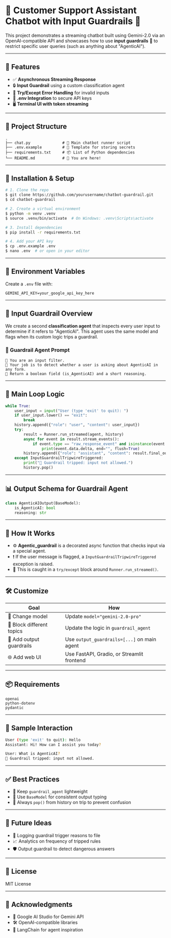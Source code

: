 # 💬 Customer Support Assistant Chatbot with Input Guardrails 🤖

This project demonstrates a streaming chatbot built using Gemini-2.0 via an OpenAI-compatible API and showcases how to use **input guardrails** 🚧 to restrict specific user queries (such as anything about "AgenticAI").

---

## 🚀 Features

* ✅ **Asynchronous Streaming Response**
* 🔒 **Input Guardrail** using a custom classification agent
* 🧪 **Try/Except Error Handling** for invalid inputs
* 🔐 **.env Integration** to secure API keys
* 🖥️ **Terminal UI with token streaming**

---

## 📁 Project Structure

```
.
├── chat.py              # 🧠 Main chatbot runner script
├── .env.example         # 🔐 Template for storing secrets
├── requirements.txt     # 📦 List of Python dependencies
└── README.md            # 📘 You are here!
```

---

## 🔧 Installation & Setup

```bash
# 1. Clone the repo
$ git clone https://github.com/yourusername/chatbot-guardrail.git
$ cd chatbot-guardrail

# 2. Create a virtual environment
$ python -m venv .venv
$ source .venv/bin/activate  # On Windows: .venv\Scripts\activate

# 3. Install dependencies
$ pip install -r requirements.txt

# 4. Add your API key
$ cp .env.example .env
$ nano .env  # or open in your editor
```

---

## 🔐 Environment Variables

Create a `.env` file with:

```dotenv
GEMINI_API_KEY=your_google_api_key_here
```

---

## 🧠 Input Guardrail Overview

We create a second **classification agent** that inspects every user input to determine if it refers to "AgenticAI". This agent uses the same model and flags when its custom logic trips a guardrail.

### 🧪 Guardrail Agent Prompt

```
🛑 You are an input filter.
🧠 Your job is to detect whether a user is asking about AgenticAI in any form.
📌 Return a boolean field (is_AgenticAI) and a short reasoning.
```

---

## 📝 Main Loop Logic

```python
while True:
    user_input = input("User (type 'exit' to quit): ")
    if user_input.lower() == "exit":
        break
    history.append({"role": "user", "content": user_input})
    try:
        result = Runner.run_streamed(agent, history)
        async for event in result.stream_events():
            if event.type == "raw_response_event" and isinstance(event.data, ResponseTextDeltaEvent):
                print(event.data.delta, end="", flush=True)
        history.append({"role": "assistant", "content": result.final_output})
    except InputGuardrailTripwireTriggered:
        print("🚫 Guardrail tripped: input not allowed.")
        history.pop()
```

---

## 📊 Output Schema for Guardrail Agent

```python
class AgenticAIOutput(BaseModel):
    is_AgenticAI: bool
    reasoning: str
```

---

## 🧩 How It Works

* ⚙️ **Agentic\_guardrail** is a decorated async function that checks input via a special agent.
* ❗ If the user message is flagged, a `InputGuardrailTripwireTriggered` exception is raised.
* 🧯 This is caught in a `try/except` block around `Runner.run_streamed()`.

---

## 🛠 Customize

| Goal                      | How                                         |
| ------------------------- | ------------------------------------------- |
| 🧠 Change model           | Update `model="gemini-2.0-pro"`             |
| 🚫 Block different topics | Update the logic in `guardrail_agent`       |
| 🧱 Add output guardrails  | Use `output_guardrails=[...]` on main agent |
| 🌐 Add web UI             | Use FastAPI, Gradio, or Streamlit frontend  |

---

## 📦 Requirements

```
openai
python-dotenv
pydantic
```

---

## 🧪 Sample Interaction

```bash
User (type 'exit' to quit): Hello
Assistant: Hi! How can I assist you today?

User: What is AgenticAI?
🚫 Guardrail tripped: input not allowed.
```

---

## ✅ Best Practices

* 🧬 Keep `guardrail_agent` lightweight
* 🧾 Use `BaseModel` for consistent output typing
* 🔄 Always `pop()` from history on trip to prevent confusion

---

## 🧠 Future Ideas

* 📝 Logging guardrail trigger reasons to file
* 📈 Analytics on frequency of tripped rules
* 🛡️ Output guardrail to detect dangerous answers

---

## 📜 License

MIT License

---

## 🙏 Acknowledgments

* 🔬 Google AI Studio for Gemini API
* 🛠️ OpenAI-compatible libraries
* 🌟 LangChain for agent inspiration
